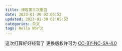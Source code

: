 ```yaml
---
title: 博客第三次重启
date: 2023-01-30 02:05:52
updated: 2023-01-30 02:05:52
categories: 杂文
tags: Hello World
---
```


这次打算好好经营了
更换版权许可为 [CC-BY-NC-SA-4.0](/LICENSE)
